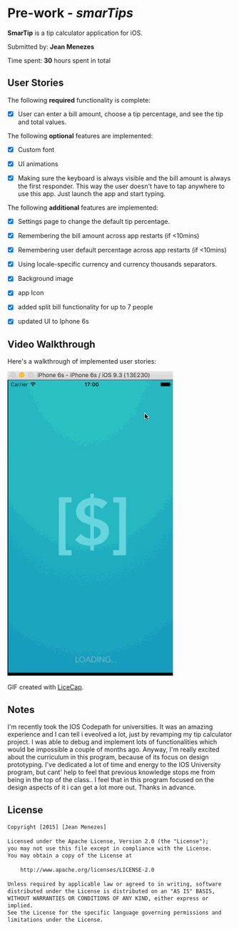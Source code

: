 # Pre-work - *smarTips*

**SmarTip** is a tip calculator application for iOS.

Submitted by: **Jean Menezes**

Time spent: **30** hours spent in total

## User Stories

The following **required** functionality is complete:

* [x] User can enter a bill amount, choose a tip percentage, and see the tip and total values.

The following **optional** features are implemented:
* [x] Custom font
* [x] UI animations
* [x] Making sure the keyboard is always visible and the bill amount is always the first responder. This way the user doesn't have to tap anywhere to use this app. Just launch the app and start typing.


The following **additional** features are implemented:
- [x] Settings page to change the default tip percentage.
- [x] Remembering the bill amount across app restarts (if <10mins)
- [x] Remembering user default percentage across app restarts (if <10mins)
- [x] Using locale-specific currency and currency thousands separators.
- [x] Background image
- [x] app Icon
- [x] added split bill functionality for up to 7 people
- [x] updated UI to Iphone 6s


## Video Walkthrough 

Here's a walkthrough of implemented user stories:

![Walkthrough](gif_smartip_redesigned.gif) 
                
GIF created with [LiceCap](http://www.cockos.com/licecap/).

## Notes

I'm recently took the IOS Codepath for universities. It was an amazing experience and I can tell i eveolved a lot, just by revamping my tip calculator project. I was able to debug and implement lots of functionalities which would be impossible a couple of months ago.
Anyway, I'm really excited about the curriculum in this program, because of its focus on design prototyping. I've dedicated a lot of time and energy to the IOS University program, but cant' help to feel that previous knowledge stops me from being in the top of the class.. I feel that in this program focused on the design aspects of it i can get a lot more out. Thanks in advance.

## License

    Copyright [2015] [Jean Menezes]

    Licensed under the Apache License, Version 2.0 (the "License");
    you may not use this file except in compliance with the License.
    You may obtain a copy of the License at

        http://www.apache.org/licenses/LICENSE-2.0

    Unless required by applicable law or agreed to in writing, software
    distributed under the License is distributed on an "AS IS" BASIS,
    WITHOUT WARRANTIES OR CONDITIONS OF ANY KIND, either express or implied.
    See the License for the specific language governing permissions and
    limitations under the License.
